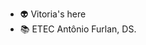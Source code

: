 - 👽 Vitoria's here
- 📚 ETEC Antônio Furlan, DS.

<!---
vitoriasiqe/vitoriasiqe is a ✨ special ✨ repository because its `README.md` (this file) appears on your GitHub profile.
You can click the Preview link to take a look at your changes.
--->
